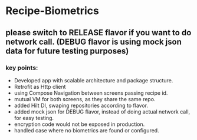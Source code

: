 # Recipe-Biometrics

## please switch to RELEASE flavor if you want to do network call. (DEBUG flavor is using mock json data for future testing purposes)

### key points:

- Developed app with scalable architecture and package structure. 
- Retrofit as Http client
- using Compose Navigation between screens passing recipe id.
- mutual VM for both screens, as they share the same repo.
- added Hilt DI, swaping repositories according to flavor.
- added mock json for DEBUG flavor, instead of doing actual network call, for easy testing. 
- encryption code would not be exposed in production.
- handled case where no biometrics are found or configured.
